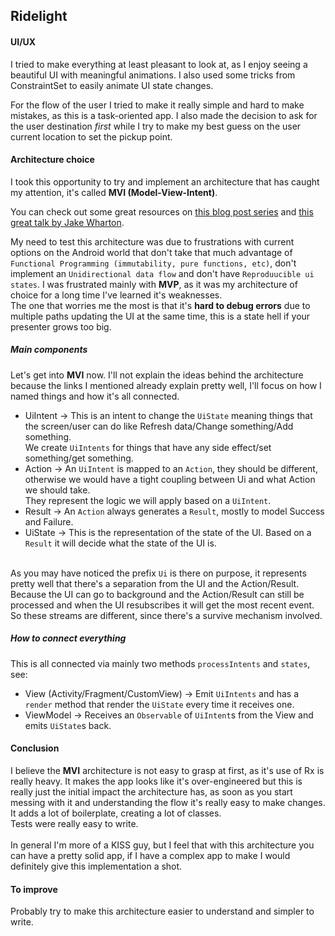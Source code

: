 ## Ridelight

#### UI/UX
I tried to make everything at least pleasant to look at, as I enjoy seeing a beautiful UI with meaningful animations.
I also used some tricks from ConstraintSet to easily animate UI state changes. 

For the flow of the user I tried to make it really simple and hard to make mistakes, as this is a task-oriented app.
I also made the decision to ask for the user destination *first* while I try to make my best guess on the user current location to set the pickup point.

#### Architecture choice

I took this opportunity to try and implement an architecture that has caught my attention, it's called **MVI (Model-View-Intent)**. 

You can check out some great resources on [this blog post series](http://hannesdorfmann.com/android/mosby3-mvi-1) and [this great talk by Jake Wharton](http://jakewharton.com/the-state-of-managing-state-with-rxjava/).

My need to test this architecture was due to frustrations with current options on the Android world that don't take that much advantage of `Functional Programming (immutability, pure functions, etc)`, don't implement an `Unidirectional data flow` and don't have `Reproduucible ui states`.
I was frustrated mainly with **MVP**, as it was my architecture of choice for a long time I've learned it's weaknesses.<br>
The one that worries me the most is that it's **hard to debug errors** due to multiple paths updating the UI at the same time, this is a state hell if your presenter grows too big.

##### Main components
Let's get into **MVI** now. I'll not explain the ideas behind the architecture because the links I mentioned already explain pretty well, I'll focus on how I named things and how it's all connected.

- UiIntent -> This is an intent to change the `UiState` meaning things that the screen/user can do like Refresh data/Change something/Add something.<br>
We create `UiIntents` for things that have any side effect/set something/get something.
- Action -> An `UiIntent` is mapped to an `Action`, they should be different, otherwise we would have a tight coupling between Ui and what Action we should take.<br>
They represent the logic we will apply based on a `UiIntent`.
- Result -> An `Action` always generates a `Result`, mostly to model Success and Failure.
- UiState -> This is the representation of the state of the UI. Based on a `Result` it will decide what the state of the UI is.<br><br>

As you may have noticed the prefix `Ui` is there on purpose, it represents pretty well that there's a separation from the UI and the Action/Result.<br>
Because the UI can go to background and the Action/Result can still be processed and when the UI resubscribes it will get the most recent event.<br>
So these streams are different, since there's a survive mechanism involved.

##### How to connect everything
This is all connected via mainly two methods `processIntents` and `states`, see:

- View (Activity/Fragment/CustomView) -> Emit `UiIntents` and has a `render` method that render the `UiState` every time it receives one.
- ViewModel -> Receives an `Observable` of `UiIntent`s from the View and emits `UiState`s back.<br>

#### Conclusion
I believe the **MVI** architecture is not easy to grasp at first, as it's use of Rx is really heavy. It makes the app looks like it's over-engineered but this is really just the initial impact the architecture has, as soon as you start messing with it and understanding the flow it's really easy to make changes.
<br>It adds a lot of boilerplate, creating a lot of classes.
<br>Tests were really easy to write.
<br><br>In general I'm more of a KISS guy, but I feel that with this architecture you can have a pretty solid app, if I have a complex app to make I would definitely give this implementation a shot.

#### To improve
Probably try to make this architecture easier to understand and simpler to write.